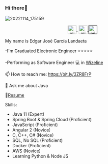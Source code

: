### Hi there👋
![20221114_175159](https://user-images.githubusercontent.com/54609461/214206159-80fbaef6-73db-48da-87d8-bdf35fcadcb7.jpg)
<p align="center">
  
   <a href="https://www.youtube.com/channel/UCRQmogD06nB3yxXnZEV2iIw" target="blank" style='margin-right:4px'>
    <img align="center" src="https://cdn.jsdelivr.net/npm/simple-icons@3.0.1/icons/youtube.svg" alt="midudev" height="28px" width="28px" />
  </a>
  <a href="https://instagram.com/edgar643" target="blank">
    <img align="center" src="https://cdn.jsdelivr.net/npm/simple-icons@3.0.1/icons/instagram.svg" alt="midu.dev" height="28px" width="28px" />
  </a>
  <a href="" target="blank">
    <img align="center" src="https://cdn.jsdelivr.net/npm/simple-icons@3.0.1/icons/twitter.svg" alt="midudev" height="28px" width="28px" />
  </a>
</p>
 My name is Edgar José García Landaeta
 
-I'm Graduated Electronic Engineer :star::star::star::star::star:

-Performing as Software Engineer :computer: in [Wizeline](https://www.wizeline.com/)

📫 How to reach me: https://bit.ly/3ZR8FrP

💬 Ask me about Java

📘[Resume](https://github.com/edgar643/edgar643/files/10486104/CV.Edgar.Garcia.ENG.pdf)

Skills:

- Java 11 (Expert)
- Spring Boot & Spring Cloud (Proficient)
- JavaScript (Proficient)
- Angular 2 (Novice)
- C, C++, C# (Novice)
- SQL, No SQL (Proficient)
- Docker (Proficient)
- AWS (Novice)
- Learning Python & Node JS



<!--
**edgar643/edgar643** is a ✨ _special_ ✨ repository because its `README.md` (this file) appears on your GitHub profile.


-->
